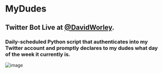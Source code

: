 # MyDudes
## Twitter Bot Live at [@DavidWorley](https://twitter.com/davidworley).
### Daily-scheduled Python script that authenticates into my Twitter account and promptly declares to my dudes what day of the week it currently is.
![image](https://user-images.githubusercontent.com/33995146/114937054-239bed80-9df2-11eb-8e89-6e11f9730c2d.png)

